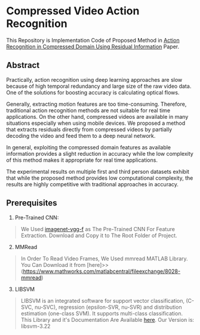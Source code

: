 # Compressed Video Action Recognition
This Repository is Implementation Code of Proposed Method in [Action Recognition in Compressed Domain Using Residual Information](https://ieeexplore.ieee.org/document/8785055) Paper.

## Abstract
Practically, action recognition using deep learning approaches are slow because of high temporal redundancy and large size of the raw video data. One of the solutions for boosting accuracy is calculating optical flows. 

Generally, extracting motion features are too time-consuming. Therefore, traditional action recognition methods are not suitable for real time applications. On the other hand, compressed videos are available in many situations especially when using mobile devices. We proposed a method that extracts residuals directly from compressed videos by partially decoding the video and feed them to a deep neural network. 

In general, exploiting the compressed domain features as available information provides a slight reduction in accuracy while the low complexity of this method makes it appropriate for real time applications. 

The experimental results on multiple first and third person datasets exhibit that while the proposed method provides low computational complexity, the results are highly competitive with traditional approaches in accuracy.

## Prerequisites

1. Pre-Trained CNN:
>We Used [imagenet-vgg-f](http://www.vlfeat.org/matconvnet/models/imagenet-vgg-f.mat) as The Pre-Trained CNN For Feature Extraction.
Download and Copy it to The Root Folder of Project.

2. MMRead
>In Order To Read Video Frames, We Used mmread MATLAB Library. You Can Download it from [here]>>(https://www.mathworks.com/matlabcentral/fileexchange/8028-mmread)

3. LIBSVM
>LIBSVM is an integrated software for support vector classification, (C-SVC, nu-SVC), regression (epsilon-SVR, nu-SVR) and distribution estimation (one-class SVM). It supports multi-class classification. This Library and it's Documentation Are Available [here](https://www.csie.ntu.edu.tw/~cjlin/libsvm/). Our Version is: libsvm-3.22

